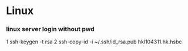 # Linux  
### linux server login without pwd  
1 ssh-keygen -t rsa
2 ssh-copy-id -i ~/.ssh/id_rsa.pub hkl104311.hk.hsbc  
